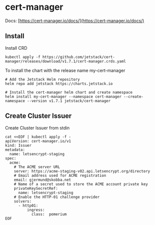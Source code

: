 # cert-manager
Docs: [https://cert-manager.io/docs/](https://cert-manager.io/docs/)

## Install

Install CRD
```
kubectl apply -f https://github.com/jetstack/cert-manager/releases/download/v1.7.1/cert-manager.crds.yaml
```

To install the chart with the release name my-cert-manager
```
# Add the Jetstack Helm repository
helm repo add jetstack https://charts.jetstack.io

# Install the cert-manager helm chart and create namespace
helm install my-cert-manager --namespace cert-manager --create-namespace --version v1.7.1 jetstack/cert-manager
```
## Create Cluster Issuer
Create Cluster Issuer from stdin
```
cat <<EOF | kubectl apply -f -
apiVersion: cert-manager.io/v1
kind: Issuer
metadata:
  name: letsencrypt-staging
spec:
  acme:
    # The ACME server URL
    server: https://acme-staging-v02.api.letsencrypt.org/directory
    # Email address used for ACME registration
    email: gjermund@skobba.net
    # Name of a secret used to store the ACME account private key
    privateKeySecretRef:
      name: letsencrypt-staging
    # Enable the HTTP-01 challenge provider
    solvers:
      - http01:
          ingress:
            class:  pomerium
EOF
```
